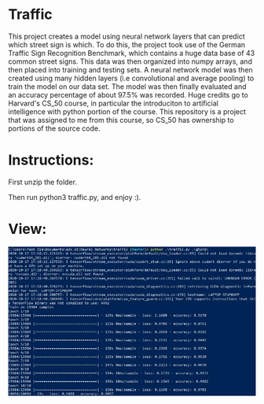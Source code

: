 # Traffic
This project creates a model using neural network layers that can predict which street sign is which. To do this, the project took use of the German Traffic Sign Recognition Benchmark, which contains a huge data base of 43 common street signs. This data was then organized into numpy arrays, and then placed into training and testing sets. A neural network model was then created using many hidden layers (i.e convolutional and average pooling) to train the model on our data set. The model was then finally evaluated and an accuracy percentage of about 97.5% was recorded. Huge credits go to Harvard's CS_50 course, in particular the introduciton to artificial intelligence with python portion of the course. This repository is a project that was assigned to me from this course, so CS_50 has ownership to portions of the source code.

# Instructions:

First unzip the folder.

Then run python3 traffic.py, and enjoy :).

# View:
![View](traf.JPG?raw=true "")
